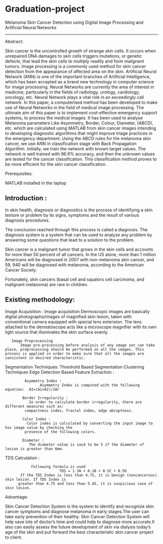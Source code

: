 # Graduation-project
Melanoma Skin Cancer Detection using Digital Image Processing and Artificial Neural Networks

---------------------------------------------------------------------------------------

Abstract:


Skin cancer is the uncontrolled growth of strange skin cells. It occurs when unrepaired DNA damages to skin cells triggers mutations, 
or genetic defects, that lead the skin cells to multiply readily and form malignant tumors. Image processing is a commonly used method for 
skin cancer detection from the appearance of affected area on the skin. Artificial Neural Network (ANN) is one of the important branches of 
Artificial Intelligence, which has been accepted as a brand new technology in computer science for image processing. Neural Networks are currently 
the area of interest in medicine, particularly in the fields of radiology, urology, cardiology, oncology, etc. 
Neural Network plays a vital role in an exceedingly call network. In this paper, a computerised method has been developed to make use of Neural 
Networks in the field of  medical image processing. The ultimate aim of this paper is to implement cost-effective emergency support systems, 
to process the medical images. It has been used to analyse Melanoma parameters Like Asymmetry, Border, Colour, Diameter, (ABCD), etc. 
which are calculated using MATLAB from skin cancer images intending to developing diagnostic algorithms that might improve triage practices 
in the emergency department. 
Using the ABCD rules for the melanoma skin cancer, we use ANN in classification stage with Back Propagation Algorithm. 
Initially, we train the network with known target values. The network is well trained with 96.9% accuracy, and then the unknown values 
are tested for the cancer classification. This classification method proves to be more efficient for the skin cancer classification.


 Prerequisites:
 
 MATLAB installed in the laptop
 
 Introduction :
 ------------------
 In skin health, diagnosis or diagnostics is the process of identifying a skin texture or problem by its signs, symptoms and the result of various diagnosis 
 procedures. 

The conclusion reached through this process is called a diagnosis. The diagnosis system is a system that can be used to analyze any problem by 
answering some questions that lead to a solution to the problem.
 
Skin cancer is a malignant tumor that grows in the skin cells and accounts for more than 50 percent of all cancers. 
In the US alone, more than 1 million Americans will be diagnosed in 2007 with non-melanoma skin cancer, and 59, 940 will be 
diagnosed with melanoma, according to the American Cancer Society. 

Fortunately, skin cancers (basal cell and squalors cell carcinoma, and malignant melanoma) are rare in children. 

Existing methodology:
-----------------------
Image Acquisition :
               Image acquisition Dermoscopic images are basically digital photographs/images of magnified skin lesion, taken with conventional camera equipped with special lens extension. The lens attached to the dermatoscope acts like a microscope magnifier with its own light source that illuminates the skin surface evenly.
    
       Image Preprocessing 
           Image pre-processing before analysis of any image set can take place, preprocessing should be performed on all the images. This process is applied in order to make sure that all the images are consistent in desired characteristic.

Segmentation Techniques: 
         Threshold Based Segmentation
         Clustering Techniques
         Edge Detection Based
Feature Extraction :

             Asymmetry Index :
                    Asymmetry Index is computed with the following equation:  AI=(A1+A2)/2Ar

            Border Irregularity :
               In order to calculate border irregularity, there are different measures such as:
             compactness index, fractal index, edge abruptness.

            Color Index :
              Color index is calculated by converting the input image to hsv image value by checking the
             presence of the following colors.

            Diameter :
               The diameter value is said to be 5 if the diameter of lesion is greater than 6mm.


TDS Calculation :

                Following formula is used 
                             TDS = 1.3A + 0.1B + 0.5C + 0.5D 
           If the TDS Index is less than 4.75, it is benign (noncancerous) skin lesion. If TDS Index is 
          greater than 4.75 and less than 5.45, it is suspicious case of skin lesion.
 
 
 
 Advantage: 
 
  Skin Cancer Detection System is the system to identify and recognize skin cancer symptoms and diagnose melanoma in early stages.The user can take early 
  prevention of their healthy. Skin Cancer Detection System will help save lots of doctor’s time and could help to diagnose more accurate.It also can 
  easily assess the future development of skin via dialysis today’s age of the skin and put forward the best characteristic skin cancer project to client.
  








 
